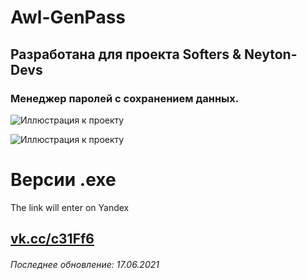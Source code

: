 # Awl-GenPass
## Разработана для проекта Softers & Neyton-Devs
### Менеджер паролей с сохранением данных.
![Иллюстрация к проекту](https://habrastorage.org/webt/g6/wm/zp/g6wmzpmhozx0yfvra7qzpmckqxe.png)

![Иллюстрация к проекту](https://habrastorage.org/webt/4j/nv/py/4jnvpyswemhoqp7j1tdtbk2qmz0.png)

# Версии .exe 
The link will enter on Yandex
 ## [vk.cc/c31Ff6](https://vk.cc/c31Ff6)

###### Последнее обновление: 17.06.2021
